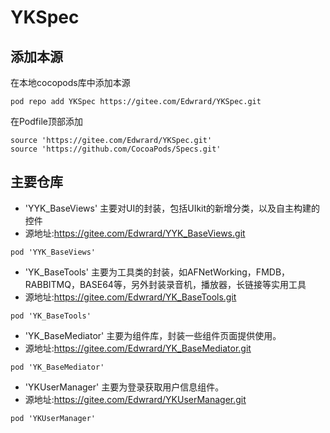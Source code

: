 # YKSpec

## 添加本源
在本地cocopods库中添加本源

```
pod repo add YKSpec https://gitee.com/Edwrard/YKSpec.git
```


在Podfile顶部添加

```
source 'https://gitee.com/Edwrard/YKSpec.git'
source 'https://github.com/CocoaPods/Specs.git'
```

## 主要仓库

- 'YYK_BaseViews'   主要对UI的封装，包括UIkit的新增分类，以及自主构建的控件
- 源地址:https://gitee.com/Edwrard/YYK_BaseViews.git

```
pod 'YYK_BaseViews'
```

- 'YK_BaseTools'    主要为工具类的封装，如AFNetWorking，FMDB，RABBITMQ，BASE64等，另外封装录音机，播放器，长链接等实用工具
- 源地址:https://gitee.com/Edwrard/YK_BaseTools.git
```
pod 'YK_BaseTools'
```
- 'YK_BaseMediator' 主要为组件库，封装一些组件页面提供使用。
- 源地址:https://gitee.com/Edwrard/YK_BaseMediator.git
```
pod 'YK_BaseMediator'
```
- 'YKUserManager' 主要为登录获取用户信息组件。
- 源地址:https://gitee.com/Edwrard/YKUserManager.git
```
pod 'YKUserManager'
```


